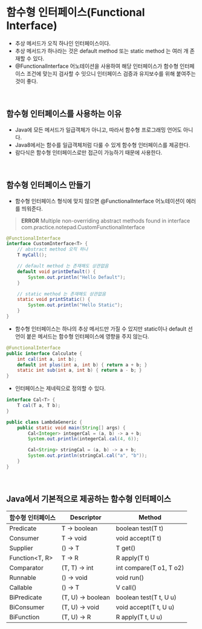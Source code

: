 # 함수형 인터페이스(Functional Interface)
- 추상 메서드가 오직 하나인 인터페이스이다.
- 추상 메서드가 하나라는 것은 default method 또는 static method 는 여러 개 존재할 수 있다.
- @FunctionalInterface 어노테이션을 사용하여 해당 인터페이스가 함수형 인터페이스 조건에 맞는지 검사할 수 잇으니 인터페이스 검증과 유지보수를 위해 붙여주는 것이 좋다.

<br>

## 함수형 인터페이스를 사용하는 이유
- Java에 모든 메서드가 일급객체가 아니고, 따라서 함수형 프로그래밍 언어도 아니다.
- Java8에서는 함수를 일급객체처럼 다룰 수 있게 함수형 인터페이스를 제공한다.
- 람다식은 함수형 인터페이스로만 접근이 가능하기 때문에 사용한다.

<br>

## 함수형 인터페이스 만들기
- 함수형 인터페이스 형식에 맞지 않으면 @FunctionalInterface 어노테이션이 에러를 띄워준다.
> **ERROR**
> Multiple non-overriding abstract methods found in interface com.practice.notepad.CustomFunctionalInterface
```java
@FunctionalInterface
interface CustomInterface<T> {
    // abstract method 오직 하나
    T myCall();

    // default method 는 존재해도 상관없음
    default void printDefault() {
        System.out.println("Hello Default");
    }

    // static method 는 존재해도 상관없음
    static void printStatic() {
        System.out.println("Hello Static");
    }
}
```

- 함수형 인터페이스는 하나의 추상 메서드만 가질 수 있지만 static이나 default 선언이 붙은 메서드는 함수형 인터페이스에 영향을 주지 않는다.
```java
@FunctionalInterface
public interface Calculate {
    int cal(int a, int b);
    default int plus(int a, int b) { return a + b; }
    static int sub(int a, int b) { return a - b; }
}
```

- 인터페이스는 제네릭으로 정의할 수 있다.
```java
interface Cal<T> {
    T cal(T a, T b);
}

public class LambdaGeneric {
    public static void main(String[] args) {
        Cal<Integer> integerCal = (a, b) -> a + b;
        System.out.println(integerCal.cal(4, 6));

        Cal<String> stringCal = (a, b) -> a + b;
        System.out.println(stringCal.cal("a", "b"));
    }
}
```

<br>

## Java에서 기본적으로 제공하는 함수형 인터페이스
|함수형 인터페이스|Descriptor|Method|
|------|---|---|
|Predicate|T -> boolean|boolean test(T t)|
|Consumer|T -> void|void accept(T t)|
|Supplier|() -> T|T get()|
|Function<T, R>|T -> R|R apply(T t)|
|Comparator|(T, T) -> int|int compare(T o1, T o2)|
|Runnable|() -> void|void run()|
|Callable|() -> T|V call()|
|BiPredicate|(T, U) -> boolean|boolean test(T t, U u)|
|BiConsumer|(T, U) -> void|void accept(T t, U u)|
|BiFunction|(T, U) -> R|R apply(T t, U u)|
